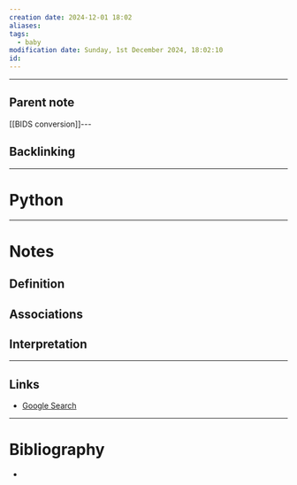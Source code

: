 ```yaml
---
creation date: 2024-12-01 18:02
aliases: 
tags:
  - baby
modification date: Sunday, 1st December 2024, 18:02:10
id:
---
```

---

## Parent note
[[BIDS conversion]]---
## Backlinking


---
# Python


---
# Notes

## Definition

## Associations

## Interpretation

---
## Links
- [Google Search](https://www.google.com/search?q=Python)

---
# Bibliography
+ 